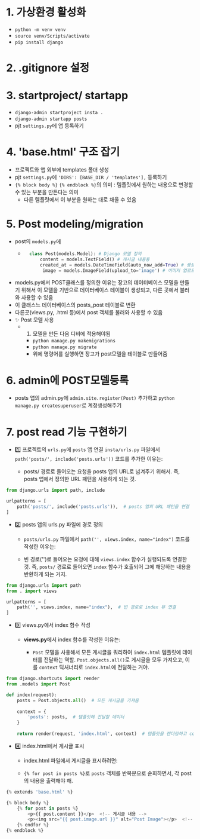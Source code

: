 # 1. 가상환경 활성화
- `python -m venv venv`
- `source venv/Scripts/activate`
- `pip install django`
# 2. .gitignore 설정
# 3. startproject/ startapp
- `django-admin startproject insta .`
- `django-admin startapp posts`
- pjt `settings.py`에 앱 등록하기
# 4. 'base.html' 구조 잡기
- 프로젝트와 앱 외부에 templates 폴더 생성
- pjt `settings.py`에 `'DIRS': [BASE_DIR / 'templates'],` 등록하기
- `{% block body %}`
    `{% endblock %}`의 의미 : 템플릿에서 원하는 내용으로 변경할 수 있는 부분을 만든다는 의미
    - 다른 템플릿에서 이 부분을 원하는 대로 채울 수 있음
# 5. Post modeling/migration
- post의 `models.py`에
    - ```python
        class Post(models.Model): # Django 모델 정의
            content = models.TextField() # 게시글 내용용
            created_at = models.DateTimeField(auto_now_add=True) # 생성된 날짜짜
             image = models.ImageField(upload_to='image') # 이미지 업로드
      ```
- models.py에서 POST클래스를 정의한 이유는 장고의 데이터베이스 모델을 만들기 위해서 이 모델을 기반으로 데이터베이스 테이블이 생성되고, 다른 곳에서 불러와 사용할 수 있음
- 이 클래스느 데이터베이스의 posts_post 테이블로 변환
- 다른곳(views.py, .html 등)에서 post 객체를 불러와 사용할 수 있음
- ✨ Post 모델 사용
    - 1. 모델을 만든 다음 디비에 적용해야됨
        - `python manage.py makemigrations`
        -  `python manage.py migrate`
        - 위에 명령어를 실행하면 장고가 post모델을 테이블로 만들어줌
# 6. admin에 POST모델등록
- posts 앱의 admin.py에 `admin.site.register(Post)` 추가하고 `python manage.py createsuperuser`로 계정생성해주기
# 7. post read 기능 구현하기
- 1️⃣ 프로젝트의  `urls.py`에 `posts` 앱 연결
`insta/urls.py` 파일에서 `path('posts/', include('posts.urls'))` 코드를 추가한 이유는:

    - posts/ 경로로 들어오는 요청을 posts 앱의 URL로 넘겨주기 위해서. 즉, posts 앱에서 정의한 URL 패턴을 사용하게 되는 것.

```python
from django.urls import path, include

urlpatterns = [
    path('posts/', include('posts.urls')),  # posts 앱의 URL 패턴을 연결
]
```
- 2️⃣ posts 앱의 urls.py 파일에 경로 정의
    - `posts/urls.py` 파일에서 `path('', views.index, name="index")` 코드를 작성한 이유는:

    - 빈 경로('')로 들어오는 요청에 대해 `views.index` 함수가 실행되도록 연결한 것. 즉, `posts/` 경로로 들어오면 `index` 함수가 호출되어 그에 해당하는 내용을 반환하게 되는 거지.

```python
from django.urls import path
from . import views

urlpatterns = [
    path('', views.index, name="index"),  # 빈 경로로 index 뷰 연결
]
```
- 3️⃣ views.py에서 index 함수 작성
    - **views.py**에서 index 함수를 작성한 이유는:

        - `Post` 모델을 사용해서 모든 게시글을 쿼리하여 `index.html` 템플릿에 데이터를 전달하는 역할. `Post.objects.all()`로 게시글을 모두 가져오고, 이를 `context` 딕셔너리로 `index.html`에 전달하는 거야.

```python
from django.shortcuts import render
from .models import Post

def index(request):
    posts = Post.objects.all()  # 모든 게시글을 가져옴
    
    context = {
        'posts': posts,  # 템플릿에 전달할 데이터
    }
    
    return render(request, 'index.html', context)  # 템플릿을 렌더링하고 context 전달
```
- 4️⃣ index.html에서 게시글 표시
    - index.html 파일에서 게시글을 표시하려면:

    - `{% for post in posts %}`로 `posts` 객체를 반복문으로 순회하면서, 각 post의 내용을 출력해야 해.

```python
{% extends 'base.html' %}

{% block body %}
    {% for post in posts %}
        <p>{{ post.content }}</p>  <!-- 게시글 내용 -->
        <p><img src="{{ post.image.url }}" alt="Post Image"></p>  <!-- 게시글 이미지 -->
    {% endfor %}
{% endblock %}
```